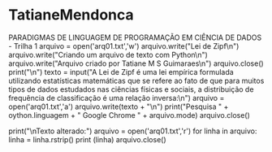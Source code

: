 # TatianeMendonca
PARADIGMAS DE LINGUAGEM DE PROGRAMAÇÃO EM CIÊNCIA DE DADOS - Trilha 1
arquivo = open('arq01.txt','w')
arquivo.write("Lei de Zipf\n")
arquivo.write("Criando um arquivo de texto com Python\n")
arquivo.write("Arquivo criado por Tatiane M S Guimaraes\n")
arquivo.close()
print("\n")
texto = input("A Lei de Zipf é uma lei empírica formulada utilizando estatísticas matemáticas que se refere ao fato de que para muitos tipos de dados estudados nas ciências físicas e sociais, a distribuição de frequência de classificação é uma relação inversa:\n")
arquivo = open('arq01.txt','a')
arquivo.write(texto + "\n")
print("Pesquisa " + oython.linguagem + " Google Chrome " + arquivo.mode)
arquivo.close()

print("\nTexto alterado:")
arquivo = open('arq01.txt','r')
for linha in arquivo:
    linha = linha.rstrip()
    print (linha)
arquivo.close()
